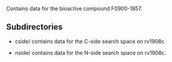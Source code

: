 Contains data for the bioactive compound F0900-1857.

## Subdirectories

- cside/ contains data for the C-side search space on rv1908c.

- nside/ contains data for the N-side search space on rv1908c.

